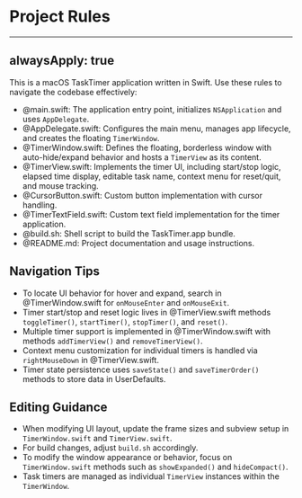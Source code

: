 # Project Rules
---
alwaysApply: true
---

This is a macOS TaskTimer application written in Swift. Use these rules to navigate the codebase effectively:

- @main.swift: The application entry point, initializes `NSApplication` and uses `AppDelegate`.
- @AppDelegate.swift: Configures the main menu, manages app lifecycle, and creates the floating `TimerWindow`.
- @TimerWindow.swift: Defines the floating, borderless window with auto-hide/expand behavior and hosts a `TimerView` as its content.
- @TimerView.swift: Implements the timer UI, including start/stop logic, elapsed time display, editable task name, context menu for reset/quit, and mouse tracking.
- @CursorButton.swift: Custom button implementation with cursor handling.
- @TimerTextField.swift: Custom text field implementation for the timer application.
- @build.sh: Shell script to build the TaskTimer.app bundle.
- @README.md: Project documentation and usage instructions.

## Navigation Tips

- To locate UI behavior for hover and expand, search in @TimerWindow.swift for `onMouseEnter` and `onMouseExit`.
- Timer start/stop and reset logic lives in @TimerView.swift methods `toggleTimer()`, `startTimer()`, `stopTimer()`, and `reset()`.
- Multiple timer support is implemented in @TimerWindow.swift with methods `addTimerView()` and `removeTimerView()`.
- Context menu customization for individual timers is handled via `rightMouseDown` in @TimerView.swift.
- Timer state persistence uses `saveState()` and `saveTimerOrder()` methods to store data in UserDefaults.

## Editing Guidance

- When modifying UI layout, update the frame sizes and subview setup in `TimerWindow.swift` and `TimerView.swift`.
- For build changes, adjust `build.sh` accordingly.
- To modify the window appearance or behavior, focus on `TimerWindow.swift` methods such as `showExpanded()` and `hideCompact()`.
- Task timers are managed as individual `TimerView` instances within the `TimerWindow`.